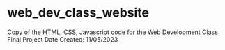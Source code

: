 # web_dev_class_website
Copy of the HTML, CSS, Javascript code for the Web Development Class Final Project
Date Created: 11/05/2023
